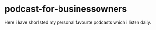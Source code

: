 # podcast-for-businessowners
Here i have shorlisted my personal favourte podcasts which i listen daily.
